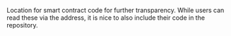Location for smart contract code for further transparency. While users can read these via the address, it is nice to also include their code in the repository.
